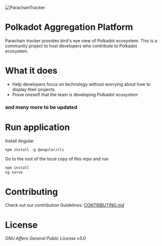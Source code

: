 ![ParachainTracker](https://i.imgur.com/52WmOBo.png)

# Polkadot Aggregation Platform

Parachain tracker provides bird's eye view of Polkadot ecosystem. This is a community project to host developers who contribute to Polkadot ecosystem. 

# What it does

- Help developers focus on technology without worrying about how to display their projects.
- Prove oneself that the team is developing Polkadot ecosystem

### and many more to be updated


# Run application

Install Angular 
```
npm install -g @angular/cli
```

Go to the root of the local copy of this repo and run
```bash
npm install
ng serve
```

# Contributing

Check out our contribution Guidelines: [CONTRIBUTING.md](./CONTRIBUTING.md)

# License

*GNU Affero General Public License v3.0*
